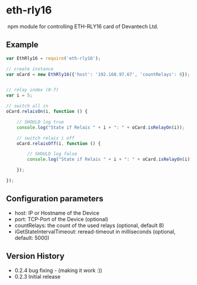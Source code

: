 # eth-rly16
 npm module for controlling ETH-RLY16 card of Devantech Ltd.

## Example

```javascript
var EthRly16 = require('eth-rly16');

// create instance
var oCard = new EthRly16({'host': '192.168.97.67', 'countRelays': 8});


// relay index (0-7)
var i = 5;

// switch all in
oCard.relaisOn(i, function () {

    // SHOULD log true
    console.log("State if Relais " + i + ": " + oCard.isRelayOn(i));

    // switch relais i off
    oCard.relaisOff(i, function () {

        // SHOULD log false
        console.log("State if Relais " + i + ": " + oCard.isRelayOn(i));

    });

});
```

## Configuration parameters
* host: IP or Hostname of the Device
* port: TCP-Port of the Device (optional)
* countRelays: the count of the used relays (optional, default 8)
* iGetStateIntervalTimeout: reread-timeout in milliseconds (optional, default: 5000)

## Version History
* 0.2.4 bug fixing - (making it work :))
* 0.2.3 Initial release
